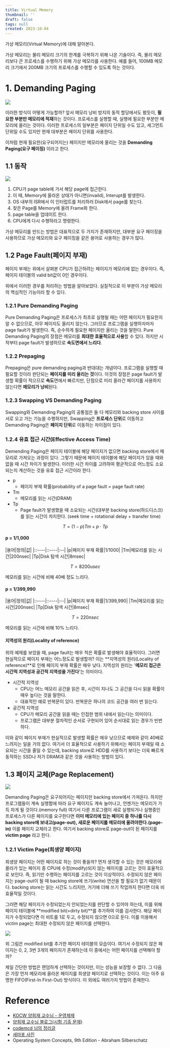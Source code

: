 ```yaml
---
title: Virtual Memory
thumbnail: ''
draft: false
tags: null
created: 2023-10-04
---
```


가상 메모리(Virtual Memory)에 대해 알아본다.

가상 메모리는 물리 메모리 크기의 한계를 극복하기 위해 나온 기술이다. 즉, 물리 메모리보다 큰 프로세스를 수행하기 위해 가상 메모리를 사용한다. 예를 들어, 100MB 메모리 크기에서 200MB 크기의 프로세스를 수행할 수 있도록 하는 것이다.

# 1. Demanding Paging

![](os-virtual-memory1.png)

이러한 방식이 어떻게 가능할까? 앞서 메모리 낭비 방지의 동적 할당에서도 봤듯이, **필요한 부분만 메모리에 적재**하는 것이다. 프로세스를 실행할 때, 실행에 필요한 부분만 메모리에 올리는 것이다. 이러한 프로세스의 일부분은 페이지 단위일 수도 있고, 세그먼트 단위일 수도 있지만 현재 대부분은 페이지 단위를 사용한다.

이처럼 현재 필요한(요구되어지는) 페이지만 메모리에 올리는 것을 **Demanding Paging(요구 페이징)** 이라고 한다.

## 1.1 동작

![](os-virtual-memory2.png)

1. CPU가 page table에 가서 해당 page에 접근한다.
1. 이 때, Memory에 올라온 상태가 아니면(invaild), Interupt를 발생한다.
1. OS 내부의 ISR에서 이 인터럽트를 처리하러 Disk에서 page를 찾는다.
1. 찾은 Page를 Memory에 올려 Frame화 한다.
1. page table을 업데이트 한다.
1. CPU에게 다시 수행하라고 명령한다.

가상 메모리를 만드는 방법은 대표적으로 두 가지가 존재하지만, 대부분 요구 페이징을 사용하므로 가상 메모리와 요구 페이징을 같은 용어로 사용하는 경우가 많다.

## 1.2 Page Fault(페이지 부재)

페이지 부재는 위에서 살펴본 CPU가 접근하려는 페이지가 메모리에 없는 경우이다. 즉, 페이지 테이블의 valid bit값이 0인 경우이다.

위에서 이러한 경우를 처리하는 방법을 알아보았다. 실질적으로 이 부분이 가상 메모리의 핵심적인 기능이라 할 수 있다.

### 1.2.1 Pure Demanding Paging

Pure Demanding Paging은 프로세스가 최초로 실행될 때는 어떤 페이지가 필요한지 알 수 없으므로, 아무 페이지도 올리지 않는다. 그러므로 프로그램을 실행하자마자 page fault가 발생한다. 즉, 순수하게 필요한 페이지만 올리는 것을 말한다. Pure Demanding Paging의 장점은 메모리를 **최대한 효율적으로 사용**할 수 있다. 하지만 시작부터 page fault가 발생하므로 **속도면에서 느리다**.

### 1.2.2 Prepaging

Prepaging은 pure demanding paging과 반대대는 개념이다. 프로그램을 실행할 때 필요할 것이라 판단되는 **페이지를 미리 올리는 것**이다. 이것의 장점은 page fault가 발생할 확률이 적으므로 **속도**면에서 빠르지만, 단점으로 미리 올라간 페이지를 사용하지 않는다면 **메모리가 낭비**된다.

### 1.2.3 Swapping VS Demanding Paging

Swapping와 Demanding Paging의 공통점은 둘 다 메모리와 backing store 사이를 서로 오고 가는 기능을 수행하지만, Swapping은 **프로세스 단위**로 이동하고 Demanding Paging은 **페이지 단위**로 이동하는 차이점이 있다.

### 1.2.4 유효 접근 시간(Effective Access Time)

Demending Paging은 페이지 테이블에 해당 페이지가 없으면 backing store에서 메모리로 가져오는 과정이 있다. 그렇기 때문에 페이지 테이블에 해당 페이지가 있을 때와 없을 때 시간 차이가 발생한다. 이러한 시간 차이를 고려하여 평균적으로 어느정도 소요되는지 계산하는 것을 유효 접근 시간이라 한다.

* p
  * 페이지 부재 확률(probability of a page fault = page fault rate)
* Tm
  * 메모리를 읽는 시간(DRAM)
* Tp
  * Page fault가 발생했을 때 소요되는 시간(대부분 backing store(하드디스크)를 읽는 시간이 차지한다. (seek time + rotational delay + transfer time)

$$
T = (1-p)Tm + p \cdot Tp
$$

#### p = 1/1,000

|용어|정의|값|
|::----|::----|:--|
|p|페이지 부재 확률|1/1000|
|Tm|메모리를 읽는 시간|200nsec|
|Tp|Disk 탐색 시간|8msec|

$$
T = 8200usec
$$

메모리를 읽는 시간에 비해 40배 정도 느리다.

#### p = 1/399,990

|용어|정의|값|
|::----|::----|:--|
|p|페이지 부재 확률|1/399,990|
|Tm|메모리를 읽는 시간|200nsec|
|Tp|Disk 탐색 시간|8msec|

$$
T = 220nsec
$$

메모리를 읽는 시간에 비해 10% 느리다.

#### 지역성의 원리(Locality of reference)

위의 예제를 보았을 때, page fault는 매우 적은 확률로 발생해야 효율적이다. 그러면 현실적으로 페이지 부재는 어느정도로 발생할까? 이는 \*\*지역성의 원리(Locality of reference)\*\*로 인해 페이지 부재 확률은 매우 낮다. 지역성의 원리는 '**메모리 접근은 시간적 지역성과 공간적 지역성을 가진다**'는 의미이다.

* 시간적 지역성
  * CPU는 어느 메모리 공간을 읽은 후, 시간이 지나도 그 공간을 다시 읽을 확률이 매우 높다는 것을 말한다.
  * 대표적인 예로 반복문이 있다. 반복문은 하나의 코드 공간을 여러 번 읽는다.
* 공간적 지역성
  * CPU가 메모리 공간을 읽을 때는 인접한 범위 내에서 읽는다는 의미이다.
  * 프로그램은 대부분 절차적인 순서로 구현되어 있어 순서대로 읽는 경우가 빈번하다.

이와 같이 페이지 부재가 현실적으로 발생할 확률은 매우 낮으므로 예제와 같이 40배로 느려지는 일을 거의 없다. 여기서 더 효율적으로 사용하기 위해서는 페이지 부재일 때 소요되는 시간을 줄일 수 있는데, backing store로 HDD를 사용하기 보다는 더욱 빠르게 동작하는 SSD나 저가 DRAM과 같은 것을 사용하는 방법이 있다.

## 1.3 페이지 교체(Page Replacement)

![](os-virtual-memory3.png)

Demanding Paging은 요구되어지는 페이지만 backing store에서 가져온다. 하지만 프로그램들이 계속 실행함에 따라 요구 페이지도 계속 늘어나고, 언젠가는 메모리가 가득 차게 될 것이다.(memory full) 여기서 다른 프로그램이 새로 실행되거나 실행중인 프로세스가 다른 페이지를 요구한다면 **이미 메모리에 있는 페이지 중 하나를 다시 backing store에 보내고(page-out), 새로운 페이지를 메모리에 올려야한다.(page-in)** 이를 페이지 교체라고 한다. 여기서 backing store로 page-out이 된 페이지를 **victim page** 라고 한다.

### 1.2.1 Victim Page(희생양 페이지)

희생양 페이지는 어떤 페이지로 하는 것이 좋을까? 먼저 생각할 수 있는 것은 메모리에 올라가 있는 페이지 중 CPU에 수정(modify)되지 않는 페이지를 고르는 것이 효율적으로 보인다. 즉, 읽기만 수행하는 페이지를 고르는 것이 이상적이다. 수정되지 않은 페이지는 page-out이 될 때 backing store에 쓰기(write) 연산을 할 필요가 없기 때문이다. backing store는 읽는 시간도 느리지만, 거기에 더해 쓰기 작업까지 한다면 더욱 비효율적일 것이다.

그러면 해당 페이지가 수정되었는지 안되었는지를 판단할 수 있어야 하는데, 이를 위해 페이지 테이블에 \*\*modified bit(=dirty bit)\*\*를 추가하여 이를 검사한다. 해당 페이지가 수정되었다면 이 비트를 1로 두고, 수정되지 않으면 0으로 둔다. 이를 이용해서 victim page는 최대한 수정되지 않은 페이지를 선택한다.

![](os-virtual-memory4.png)

위 그림은 modified bit를 추가한 페이지 테이블의 모습이다. 여기서 수정되지 않은 페이지는 0, 2, 3번 3개의 페이지가 존재하는데 이 중에서는 어떤 페이지를 선택해야 할까?

제일 간단한 방법은 랜덤하게 선택하는 것이지만, 이는 성능을 보장할 수 없다. 그 다음은 가장 먼저 메모리에 올라온 페이지를 희생양 페이지로 선택하는 것이다. 이는 아주 유명한 FIFO(First-In First-Out) 방식이다. 이 외에도 여러가지 방법이 존재한다.

# Reference

* [KOCW 양희재 교수님 - 운영체제](http://www.kocw.net/home/search/kemView.do?kemId=978503)
* [양희재 교수님 블로그(시험 기출 문제)](https://m.blog.naver.com/PostList.nhn?blogId=hjyang0&categoryNo=13)
* [codemcd 님의 정리글](https://velog.io/@codemcd/)
* [세마포 사진](https://m.blog.naver.com/wndrlf2003/220011819891)
* Operating System Concepts, 9th Edition - Abraham Silberschatz
